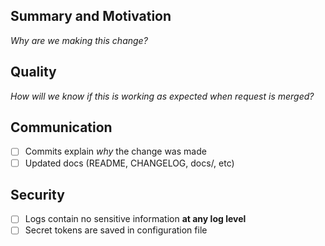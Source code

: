 ## Summary and Motivation

_Why are we making this change?_

## Quality

_How will we know if this is working as expected when request is merged?_

## Communication

- [ ] Commits explain _why_ the change was made
- [ ] Updated docs (README, CHANGELOG, docs/, etc)

## Security

- [ ] Logs contain no sensitive information **at any log level**
- [ ] Secret tokens are saved in configuration file
